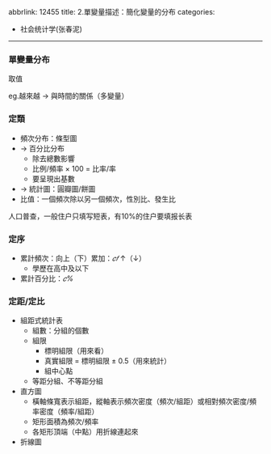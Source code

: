 abbrlink: 12455
title: 2.單變量描述：簡化變量的分布
categories:
  - 社会统计学(张春泥)
---
### 單變量分布

取值

eg.越來越 -> 與時間的關係（多變量）

### 定類

- 頻次分布：條型圖
- -> 百分比分布
	- 除去總數影響
	- 比例/頻率 × 100 = 比率/率
	- 要呈現出基數
- -> 統計圖：圓瓣圖/餅圖
- 比值：一個頻次除以另一個頻次，性別比、發生比

人口普查，一般住户只填写短表，有10%的住户要填报长表

### 定序

- 累計頻次：向上（下）累加：*𝑐𝑓* ↑（↓）
	- 學歷在高中及以下
- 累計百分比：*𝑐%*

### 定距/定比

- 組距式統計表
	- 組數：分組的個數
	- 組限
		- 標明組限（用來看）
		- 真實組限 = 標明組限 ± 0.5（用來統計）
		- 組中心點
	- 等距分組、不等距分組
- 直方圖
	- 橫軸條寬表示組距，縱軸表示頻次密度（頻次/組距）或相對頻次密度/頻率密度（頻率/組距）
	- 矩形面積為頻次/頻率
	- 各矩形頂端（中點）用折線連起來
- 折線圖